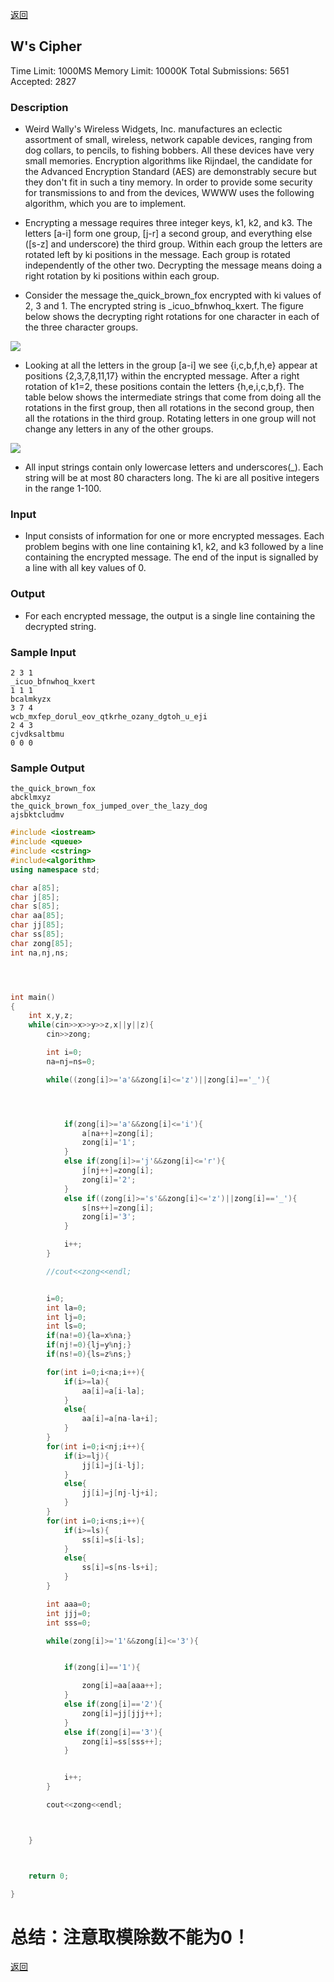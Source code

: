 ﻿[返回](https://github.com/superkunn/acmer)
## W's Cipher
Time Limit: 1000MS		Memory Limit: 10000K
Total Submissions: 5651		Accepted: 2827
### Description

* Weird Wally's Wireless Widgets, Inc. manufactures an eclectic assortment of small, wireless, network capable devices, ranging from dog collars, to pencils, to fishing bobbers. All these devices have very small memories. Encryption algorithms like Rijndael, the candidate for the Advanced Encryption Standard (AES) are demonstrably secure but they don't fit in such a tiny memory. In order to provide some security for transmissions to and from the devices, WWWW uses the following algorithm, which you are to implement. 

* Encrypting a message requires three integer keys, k1, k2, and k3. The letters [a-i] form one group, [j-r] a second group, and everything else ([s-z] and underscore) the third group. Within each group the letters are rotated left by ki positions in the message. Each group is rotated independently of the other two. Decrypting the message means doing a right rotation by ki positions within each group. 

* Consider the message the_quick_brown_fox encrypted with ki values of 2, 3 and 1. The encrypted string is _icuo_bfnwhoq_kxert. The figure below shows the decrypting right rotations for one character in each of the three character groups. 

![](http://poj.org/images/1107/1107_1.png)

* Looking at all the letters in the group [a-i] we see {i,c,b,f,h,e} appear at positions {2,3,7,8,11,17} within the encrypted message. After a right rotation of k1=2, these positions contain the letters {h,e,i,c,b,f}. The table below shows the intermediate strings that come from doing all the rotations in the first group, then all rotations in the second group, then all the rotations in the third group. Rotating letters in one group will not change any letters in any of the other groups. 

![](http://poj.org/images/1107/1107_2.gif)

* All input strings contain only lowercase letters and underscores(_). Each string will be at most 80 characters long. The ki are all positive integers in the range 1-100. 
### Input

* Input consists of information for one or more encrypted messages. Each problem begins with one line containing k1, k2, and k3 followed by a line containing the encrypted message. The end of the input is signalled by a line with all key values of 0.
### Output

* For each encrypted message, the output is a single line containing the decrypted string.
### Sample Input
```
2 3 1
_icuo_bfnwhoq_kxert
1 1 1
bcalmkyzx
3 7 4
wcb_mxfep_dorul_eov_qtkrhe_ozany_dgtoh_u_eji
2 4 3
cjvdksaltbmu
0 0 0
```
### Sample Output
```
the_quick_brown_fox
abcklmxyz
the_quick_brown_fox_jumped_over_the_lazy_dog
ajsbktcludmv
```

```c++
#include <iostream>
#include <queue>
#include <cstring>
#include<algorithm>
using namespace std;

char a[85];
char j[85];
char s[85];
char aa[85];
char jj[85];
char ss[85];
char zong[85];
int na,nj,ns;




int main()
{
    int x,y,z;
    while(cin>>x>>y>>z,x||y||z){
        cin>>zong;

        int i=0;
        na=nj=ns=0;

        while((zong[i]>='a'&&zong[i]<='z')||zong[i]=='_'){




            if(zong[i]>='a'&&zong[i]<='i'){
                a[na++]=zong[i];
                zong[i]='1';
            }
            else if(zong[i]>='j'&&zong[i]<='r'){
                j[nj++]=zong[i];
                zong[i]='2';
            }
            else if((zong[i]>='s'&&zong[i]<='z')||zong[i]=='_'){
                s[ns++]=zong[i];
                zong[i]='3';
            }

            i++;
        }

        //cout<<zong<<endl;


        i=0;
        int la=0;
        int lj=0;
        int ls=0;
        if(na!=0){la=x%na;}
        if(nj!=0){lj=y%nj;}
        if(ns!=0){ls=z%ns;}

        for(int i=0;i<na;i++){
            if(i>=la){
                aa[i]=a[i-la];
            }
            else{
                aa[i]=a[na-la+i];
            }
        }
        for(int i=0;i<nj;i++){
            if(i>=lj){
                jj[i]=j[i-lj];
            }
            else{
                jj[i]=j[nj-lj+i];
            }
        }
        for(int i=0;i<ns;i++){
            if(i>=ls){
                ss[i]=s[i-ls];
            }
            else{
                ss[i]=s[ns-ls+i];
            }
        }

        int aaa=0;
        int jjj=0;
        int sss=0;

        while(zong[i]>='1'&&zong[i]<='3'){


            if(zong[i]=='1'){

                zong[i]=aa[aaa++];
            }
            else if(zong[i]=='2'){
                zong[i]=jj[jjj++];
            }
            else if(zong[i]=='3'){
                zong[i]=ss[sss++];
            }


            i++;
        }

        cout<<zong<<endl;



    }



    return 0;

}
```

# 总结：注意取模除数不能为0！

[返回](https://github.com/superkunn/acmer)